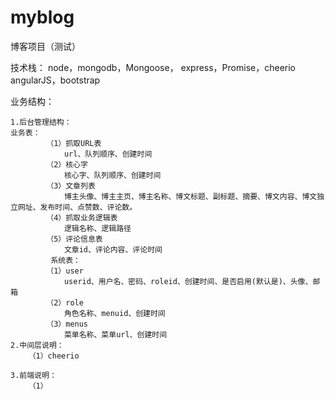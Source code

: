 # myblog
博客项目（测试）

技术栈：
    node，mongodb，Mongoose，
    express，Promise，cheerio
    angularJS，bootstrap
    
业务结构：
        
    1.后台管理结构：
    业务表：
            （1）抓取URL表
                url、队列顺序、创建时间
            （2）核心字
                核心字、队列顺序、创建时间
            （3）文章列表
                博主头像、博主主页、博主名称、博文标题、副标题、摘要、博文内容、博文独立网址、发布时间、点赞数、评论数。
            （4）抓取业务逻辑表
                逻辑名称、逻辑路径
            （5）评论信息表
                文章id、评论内容、评论时间
             系统表：
            （1）user
                userid、用户名、密码、roleid、创建时间、是否启用(默认是)、头像、邮箱
            （2）role
                角色名称、menuid、创建时间
            （3）menus
                菜单名称、菜单url、创建时间
    2.中间层说明：
        （1）cheerio
    
    3.前端说明：
        （1）
 
